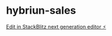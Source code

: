 # hybriun-sales

[Edit in StackBlitz next generation editor ⚡️](https://stackblitz.com/~/github.com/phybriun/hybriun-sales)
